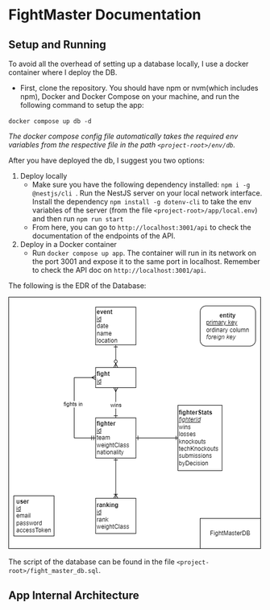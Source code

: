 # FightMaster Documentation

## Setup and Running

To avoid all the overhead of setting up a database locally, I use a docker container where
I deploy the DB. 
- First, clone the repository.
You should have npm or nvm(which includes npm), Docker and Docker Compose on your machine, and run the following command to setup the app:

`docker compose up db -d`

*The docker compose config file automatically takes the required env variables from the respective file in the
path `<project-root>/env/db`.*

After you have deployed the db, I suggest you two options:

1) Deploy locally
   - Make sure you have the following dependency installed: `npm i -g @nestjs/cli
     `. Run the NestJS server on your local network interface. Install the dependency `npm install -g dotenv-cli` 
   to take the env 
   variables of the server (from the file `<project-root>/app/local.env`) and then run `npm run start`
   - From here, you can go to `http://localhost:3001/api` to check the documentation
   of the endpoints of the API.
1) Deploy in a Docker container
    - Run `docker compose up app`. The container will run in its network on the port 3001
   and expose it to the same port in localhost. Remember to check the
      API doc on `http://localhost:3001/api`.

The following is the EDR of the Database:

![edr](./assets/EDRFightMaster.png)

The script of the database can be found in the file `<project-root>/fight_master_db.sql`. 

## App Internal Architecture
